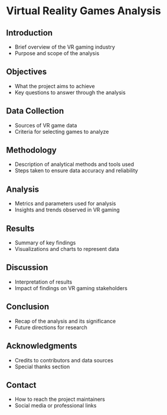 # Virtual Reality Games Analysis

## Introduction
- Brief overview of the VR gaming industry
- Purpose and scope of the analysis

## Objectives
- What the project aims to achieve
- Key questions to answer through the analysis

## Data Collection
- Sources of VR game data
- Criteria for selecting games to analyze

## Methodology
- Description of analytical methods and tools used
- Steps taken to ensure data accuracy and reliability

## Analysis
- Metrics and parameters used for analysis
- Insights and trends observed in VR gaming

## Results
- Summary of key findings
- Visualizations and charts to represent data

## Discussion
- Interpretation of results
- Impact of findings on VR gaming stakeholders

## Conclusion
- Recap of the analysis and its significance
- Future directions for research

## Acknowledgments
- Credits to contributors and data sources
- Special thanks section

## Contact
- How to reach the project maintainers
- Social media or professional links

